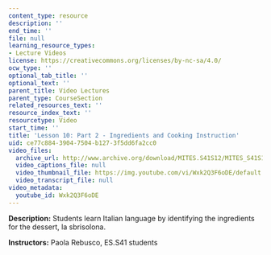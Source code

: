```yaml
---
content_type: resource
description: ''
end_time: ''
file: null
learning_resource_types:
- Lecture Videos
license: https://creativecommons.org/licenses/by-nc-sa/4.0/
ocw_type: ''
optional_tab_title: ''
optional_text: ''
parent_title: Video Lectures
parent_type: CourseSection
related_resources_text: ''
resource_index_text: ''
resourcetype: Video
start_time: ''
title: 'Lesson 10: Part 2 - Ingredients and Cooking Instruction'
uid: ce77c884-3904-7504-b127-3f5dd6fa2cc0
video_files:
  archive_url: http://www.archive.org/download/MITES.S41S12/MITES_S41S12_Lesson10_Part2_300k.mp4
  video_captions_file: null
  video_thumbnail_file: https://img.youtube.com/vi/Wxk2Q3F6oDE/default.jpg
  video_transcript_file: null
video_metadata:
  youtube_id: Wxk2Q3F6oDE
---
```


**Description:** Students learn Italian language by identifying the ingredients for the dessert, la sbrisolona.

**Instructors:** Paola Rebusco, ES.S41 students

